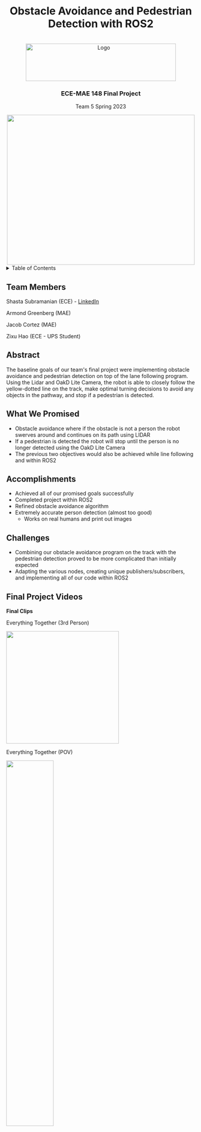 <div id="top"></div>

<h1 align="center">Obstacle Avoidance and Pedestrian Detection with ROS2</h1>

<br />
<div align="center">
    <img src="images\UCSDLogo.png" alt="Logo" width="400" height="100">
    <h3>ECE-MAE 148 Final Project</h3>
    <p>
    Team 5 Spring 2023
    </p>
</div>

<div align="center">
    <img src="images\ourRobot.PNG" width="500" height="400">
</div>

<!-- TABLE OF CONTENTS -->
<details>
  <summary>Table of Contents</summary>
  <ol>
    <li><a href="#team-members">Team Members</a></li>
    <li><a href="#abstract">Abstract</a></li>
    <li><a href="#what-we-promised">What We Promised</a></li>
    <li><a href="#accomplishments">Accomplishments</a></li>
    <li><a href="#challenges">Challenges</a></li>
    <li><a href="#final-project-videos">Final Project Videos</a></li>
    <li><a href="#software">Software</a></li>
        <ul>
        <li><a href="#obstacle-avoidance">Obstacle Avoidance</a></li>
        <li><a href="#pedestrian-detection">Pedestrian Detection</a></li>
      </ul>
    <li><a href="#hardware">Hardware</a></li>
    <li><a href="#gantt-chart">Gantt Chart</a></li>
  </ol>
</details>

## Team Members
Shasta Subramanian (ECE) - [LinkedIn](https://www.linkedin.com/in/shasta-subramanian/)

Armond Greenberg (MAE)

Jacob Cortez (MAE)

Zixu Hao (ECE - UPS Student)

## Abstract
The baseline goals of our team's final project were implementing obstacle avoidance and pedestrian detection on top of the lane following program. Using the Lidar and OakD Lite Camera, the robot is able to closely follow the yellow-dotted line on the track, make optimal turning decisions to avoid any objects in the pathway, and stop if a pedestrian is detected.

## What We Promised
* Obstacle avoidance where if the obstacle is not a person the robot swerves around and continues on its path using LIDAR
* If a pedestrian is detected the robot will stop until the person is no longer detected using the OakD Lite Camera
* The previous two objectives would also be achieved while line following and within ROS2

## Accomplishments
* Achieved all of our promised goals successfully 
* Completed project within ROS2
* Refined obstacle avoidance algorithm
* Extremely accurate person detection (almost too good)
  * Works on real humans and print out images

## Challenges
* Combining our obstacle avoidance program on the track with the pedestrian detection proved to be more complicated than initially expected
* Adapting the various nodes, creating unique publishers/subscribers, and implementing all of our code within ROS2

## Final Project Videos
**Final Clips**

Everything Together (3rd Person)

[<img src="images\everything.PNG" width="300">](https://drive.google.com/file/d/1p2i5tRBihoJaQEioC826KT2X-poMZBU0/view?usp=drive_link)

Everything Together (POV)

[<img src="images\pov.png" width="50%">](https://drive.google.com/file/d/1Jt7cPzaUdMSlrA__SZ71dYU6QvQGNySb/view?usp=drive_link)

Obstacle Avoidance

[<img src="images\earlyAvoid.png" width="50%">](https://drive.google.com/file/d/1Pd8OklPu9tDEfgzJNNkNkR_zGN-SYbMb/view?usp=drive_link)

Pedestrian Detection

[<img src="images\personDetected.png" width="50%">](https://drive.google.com/file/d/11qNUHqOkSNa8mivNA_k-UFk8U7LfdoAp/view?usp=drive_link)

**Progress Clips**

Early Obstacle Avoidance

[<img src="images\earlierAvoid.png" width="50%">](https://drive.google.com/file/d/14KP8B8-IEhhGi5ObEtc7LC3ndSPOTO66/view?usp=drive_link)

Early Pedestrian Detection

[<img src="images\earlyPed.png" width="50%">](https://drive.google.com/file/d/1O3riZQaE1dmO9sFID_FuAqzC17s5VZ9x/view?usp=drive_link)


## Software
### Obstacle Avoidance
We used the LD06 Lidar to implement obstacle avoidance within ROS2. The program logic is quite simple in that we are constantly scanning the 60 degrees in front of the robot. If an object is detected within our distace threshold, the robot will accordingly make a turn to avoid it. Our logic for selecting which direction to turn in is quite simple in that if the object is on the left side, we first turn right and otherwise we turn left. Both turning directions include a corrective turn to bring the robot back to the centerline of the track and continue lane following.

### Pedestrian Detection

## Hardware 

* __3D Printing:__ Camera Mount, Jetson Nano Case
* __Laser Cutting:__ Base plate to mount electronics and other components.

__Parts List__

* Traxxas Chassis with steering servo and sensored brushless DC motor
* Jetson Nano
* WiFi adapter
* 64 GB Micro SD Card
* Adapter/reader for Micro SD Card
* Logitech F710 controller
* OAK-D Lite Camera
* LD06 Lidar
* VESC
* Anti-spark switch with power switch
* DC-DC Converter
* 4-cell LiPo battery
* Battery voltage checker/alarm
* DC Barrel Connector
* XT60, XT30, MR60 connectors

*Additional Parts used for testing/debugging*

* Car stand
* USB-C to USB-A cable
* Micro USB to USB cable
* 5V, 4A power supply for Jetson Nano
__Baseplate__
![image](https://github.com/UCSD-ECEMAE-148/spring-2023-final-project-team-5/assets/110933991/26fd8e2c-5acf-48f4-9e47-6c7ec2a96f17)
![image](https://github.com/UCSD-ECEMAE-148/spring-2023-final-project-team-5/assets/110933991/e6602891-79b6-4dc2-9041-1f3944957bf0)
**Team 5's baseplate used for mounting electronics and other components (Isometric and Top View)**

__Jetson Nano Case__
![image](https://github.com/UCSD-ECEMAE-148/spring-2023-final-project-team-5/assets/110933991/2102a021-ed98-42e6-920e-41a2522bfe3f)
![image](https://github.com/UCSD-ECEMAE-148/spring-2023-final-project-team-5/assets/110933991/63896700-373c-46b1-9988-9b9c2bb5c747)
![image](https://github.com/UCSD-ECEMAE-148/spring-2023-final-project-team-5/assets/110933991/9ef2de13-563a-4913-a153-63b0cf8d14c7)
![image](https://github.com/UCSD-ECEMAE-148/spring-2023-final-project-team-5/assets/110933991/17c07153-c1a1-49b8-80e3-6d8203097c39)
**Team 5's Jetson Nano Case from top to bottom (Isometric, Top, Right, and Front View). Credit to yun3d at https://www.thingiverse.com/thing:3778338**

__Camera Mount__
![image](https://github.com/UCSD-ECEMAE-148/spring-2023-final-project-team-5/assets/110933991/5c09cbd4-6bd3-4c49-9e59-29f13cd2f1fd)
**Credit to Matstic at https://www.thingiverse.com/thing:5336496**
![image](https://github.com/UCSD-ECEMAE-148/spring-2023-final-project-team-5/assets/110933991/8272498f-241f-45ee-80ac-fcd6efa82b10)
![image](https://github.com/UCSD-ECEMAE-148/spring-2023-final-project-team-5/assets/110933991/dfee34c8-abdf-4bed-a303-4a3d9dcf1e5c)
![image](https://github.com/UCSD-ECEMAE-148/spring-2023-final-project-team-5/assets/110933991/979798ce-7823-4885-bd02-62e6fe5d953e)
![image](https://github.com/UCSD-ECEMAE-148/spring-2023-final-project-team-5/assets/110933991/fd08ccc0-b16f-4b23-b3a5-b96e650e1717)
**Team 5's Camera Mount from top to bottom (Isometric, Right, Front, and Top View).**

__Circuit Diagram__
<img width="689" alt="image" src="https://github.com/UCSD-ECEMAE-148/spring-2023-final-project-team-5/assets/114700732/3ea9eb5f-e87d-42db-82ef-71abc0a1a276">

**Diagram provided in course documentation**

## Gantt Chart
![image](https://github.com/UCSD-ECEMAE-148/spring-2023-final-project-team-5/assets/110933991/ac5c8ead-56f3-41d3-8ed3-f4c0331c360c)

## Course Deliverables
Here are our autonomous laps as part of our class deliverables and preparation for the final project:

* Lane detection using OpenCV + ROS2: https://youtu.be/ensYDWS0fc4
* Inner lane: https://drive.google.com/file/d/1SGNKMuTuL6o_IKrJB7Sfbhk6654geIMa/view?usp=drive_link
* Outer lane: https://drive.google.com/file/d/1BtGmwQEgpboFYSuyDKBHTyqufXaYvAOl/view?usp=drive_link
* GPS: https://youtu.be/IlAwR1aKfdU

## Acknowledgements
Special thanks to Professor Jack Silberman and TAs (Kishore Nukala & Moises Lopez) and  for all of your support!

**Credited Programs Referenced:**
* [Spring 2022 Team 1](https://guitar.ucsd.edu/maeece148/index.php/2022SpringTeam1)
* [DepthAI](https://github.com/luxonis/depthai-python)
* [UCSD Robocar Framework](https://gitlab.com/ucsd_robocar2)

## Contacts

* Shasta Subramanian - shasta.subramanian@gmail.com | s1subram@ucsd.edu
* Armond Greenberg -
* Zixu Hao - 
* Jacob Chandler - 


